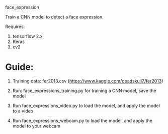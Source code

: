 face_expression

Train a CNN model to detect a face expression.

Requires:
1. tensorflow 2.x
2. Keras
3. cv2


# Guide:
1. Training data: fer2013.csv (https://www.kaggle.com/deadskull7/fer2013)

2. Run: face_expressions_training.py for training a CNN model, save the model

3. Run face_expressions_video.py to load the model, and apply the model to a video

4. Run face_expressions_webcam.py to load the model, and apply the model to your webcam
